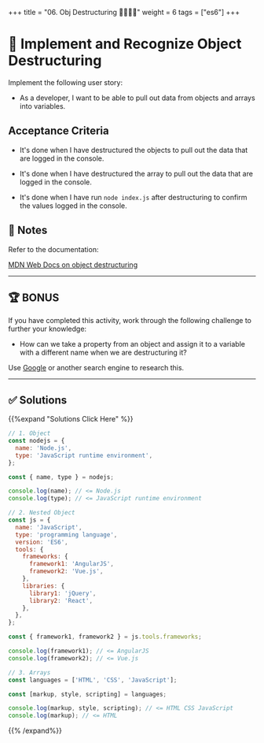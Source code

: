 +++
title = "06. Obj Destructuring 👩‍🎓👨‍🎓"
weight = 6
tags = ["es6"] 
+++

# 📖 Implement and Recognize Object Destructuring

Implement the following user story:

* As a developer, I want to be able to pull out data from objects and arrays into variables.

## Acceptance Criteria

* It's done when I have destructured the objects to pull out the data that are logged in the console.

* It's done when I have destructured the array to pull out the data that are logged in the console.

* It's done when I have run `node index.js` after destructuring to confirm the values logged in the console.

## 📝 Notes

Refer to the documentation: 

[MDN Web Docs on object destructuring](https://developer.mozilla.org/en-US/docs/Web/JavaScript/Reference/Operators/Destructuring_assignment)

---

## 🏆 BONUS

If you have completed this activity, work through the following challenge to further your knowledge:

* How can we take a property from an object and assign it to a variable with a different name when we are destructuring it?

Use [Google](https://www.google.com) or another search engine to research this.

---

## ✅ Solutions 
{{%expand "Solutions Click Here" %}}
```js
// 1. Object
const nodejs = {
  name: 'Node.js',
  type: 'JavaScript runtime environment',
};

const { name, type } = nodejs;

console.log(name); // <= Node.js
console.log(type); // <= JavaScript runtime environment

// 2. Nested Object
const js = {
  name: 'JavaScript',
  type: 'programming language',
  version: 'ES6',
  tools: {
    frameworks: {
      framework1: 'AngularJS',
      framework2: 'Vue.js',
    },
    libraries: {
      library1: 'jQuery',
      library2: 'React',
    },
  },
};

const { framework1, framework2 } = js.tools.frameworks;

console.log(framework1); // <= AngularJS
console.log(framework2); // <= Vue.js

// 3. Arrays
const languages = ['HTML', 'CSS', 'JavaScript'];

const [markup, style, scripting] = languages;

console.log(markup, style, scripting); // <= HTML CSS JavaScript
console.log(markup); // <= HTML

```
{{% /expand%}}